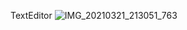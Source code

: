 TextEditor
![IMG_20210321_213051_763](https://user-images.githubusercontent.com/76212719/111911181-a1d4d080-8a8e-11eb-8b15-362dd7ba1cbc.jpg)

